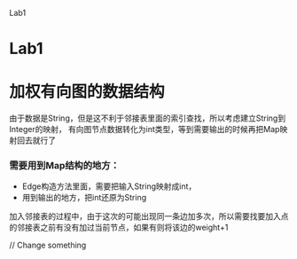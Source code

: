

Lab1

# Lab1
# 加权有向图的数据结构

由于数据是String，但是这不利于邻接表里面的索引查找，所以考虑建立String到Integer的映射，
有向图节点数据转化为int类型，等到需要输出的时候再把Map映射回去就行了
### 需要用到Map结构的地方：
 - Edge构造方法里面，需要把输入String映射成int，
 - 用到输出的地方，把int还原为String

 加入邻接表的过程中，由于这次的可能出现同一条边加多次，所以需要找要加入点的邻接表之前有没有加过当前节点，如果有则将该边的weight+1



// Change something

